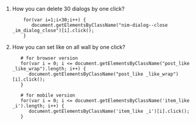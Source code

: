 1. How you can delete 30 dialogs by one click?  
          
           for(var i=1;i<30;i++) { 
              document.getElementsByClassName("nim-dialog--close _im_dialog_close")[i].click(); 
           }
           
2. How you can set like on all wall by one click?    
          
          # for browser version 
          for(var i = 0; i <= document.getElementsByClassName("post_like _like_wrap").length; i++) {
             document.getElementsByClassName("post_like _like_wrap")[i].click();
          }
          
          # for mobile version
          for(var i = 0; i <= document.getElementsByClassName('item_like _i').length; i++) {
             document.getElementsByClassName('item_like _i')[i].click();
          }
